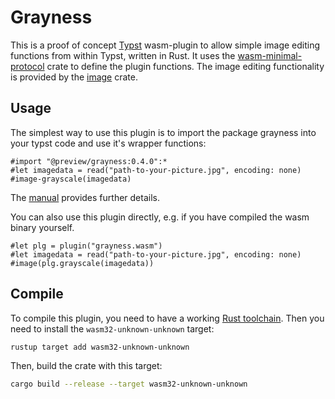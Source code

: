 # Grayness

This is a proof of concept [Typst](https://typst.app/) wasm-plugin to allow simple image editing functions from within Typst, written in Rust.
It uses the [wasm-minimal-protocol](https://github.com/astrale-sharp/wasm-minimal-protocol) crate to define the plugin functions. The image editing functionality is provided by the [image](https://crates.io/crates/image) crate.

## Usage
The simplest way to use this plugin is to import the package grayness into your typst code and use it's wrapper functions:
```typst
#import "@preview/grayness:0.4.0":*
#let imagedata = read("path-to-your-picture.jpg", encoding: none)
#image-grayscale(imagedata)
```
The [manual](https://github.com/typst/packages/blob/main/packages/preview/grayness/0.3.0/manual.pdf) provides further details.

You can also use this plugin directly, e.g. if you have compiled the wasm binary yourself.

```typst
#let plg = plugin("grayness.wasm")
#let imagedata = read("path-to-your-picture.jpg", encoding: none)
#image(plg.grayscale(imagedata))
```

## Compile

To compile this plugin, you need to have a working [Rust toolchain](https://www.rust-lang.org/). Then you need to install the `wasm32-unknown-unknown` target:

```sh
rustup target add wasm32-unknown-unknown
```

Then, build the crate with this target:

```sh
cargo build --release --target wasm32-unknown-unknown
```
